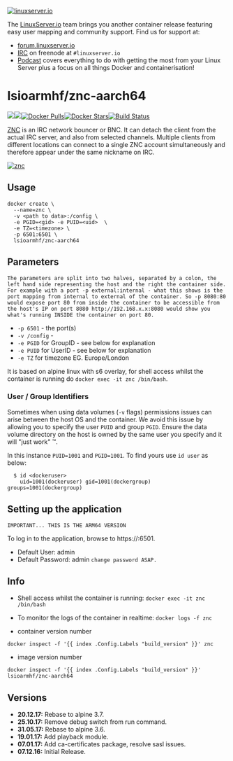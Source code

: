[linuxserverurl]: https://linuxserver.io
[forumurl]: https://forum.linuxserver.io
[ircurl]: https://www.linuxserver.io/irc/
[podcasturl]: https://www.linuxserver.io/podcast/
[appurl]: http://wiki.znc.in/ZNC
[hub]: https://hub.docker.com/r/lsioarmhf/znc-aarch64/

[![linuxserver.io](https://raw.githubusercontent.com/linuxserver/docker-templates/master/linuxserver.io/img/linuxserver_medium.png)][linuxserverurl]

The [LinuxServer.io][linuxserverurl] team brings you another container release featuring easy user mapping and community support. Find us for support at:
* [forum.linuxserver.io][forumurl]
* [IRC][ircurl] on freenode at `#linuxserver.io`
* [Podcast][podcasturl] covers everything to do with getting the most from your Linux Server plus a focus on all things Docker and containerisation!

# lsioarmhf/znc-aarch64
[![](https://images.microbadger.com/badges/version/lsioarmhf/znc-aarch64.svg)](https://microbadger.com/images/lsioarmhf/znc-aarch64 "Get your own version badge on microbadger.com")[![](https://images.microbadger.com/badges/image/lsioarmhf/znc-aarch64.svg)](http://microbadger.com/images/lsioarmhf/znc-aarch64 "Get your own image badge on microbadger.com")[![Docker Pulls](https://img.shields.io/docker/pulls/lsioarmhf/znc-aarch64.svg)][hub][![Docker Stars](https://img.shields.io/docker/stars/lsioarmhf/znc-aarch64.svg)][hub][![Build Status](https://ci.linuxserver.io/buildStatus/icon?job=Docker-Builders/arm64/arm64-znc)](https://ci.linuxserver.io/job/Docker-Builders/job/arm64/job/arm64-znc/)

[ZNC](http://wiki.znc.in/ZNC)  is an IRC network bouncer or BNC. It can detach the client from the actual IRC server, and also from selected channels. Multiple clients from different locations can connect to a single ZNC account simultaneously and therefore appear under the same nickname on IRC.

[![znc](http://wiki.znc.in/resources/assets/wiki.png)][appurl]

## Usage

```
docker create \
  --name=znc \
  -v <path to data>:/config \
  -e PGID=<gid> -e PUID=<uid>  \
  -e TZ=<timezone> \
  -p 6501:6501 \
  lsioarmhf/znc-aarch64
```

## Parameters

`The parameters are split into two halves, separated by a colon, the left hand side representing the host and the right the container side. 
For example with a port -p external:internal - what this shows is the port mapping from internal to external of the container.
So -p 8080:80 would expose port 80 from inside the container to be accessible from the host's IP on port 8080
http://192.168.x.x:8080 would show you what's running INSIDE the container on port 80.`


* `-p 6501` - the port(s)
* `-v /config` -
* `-e PGID` for GroupID - see below for explanation
* `-e PUID` for UserID - see below for explanation
* `-e TZ` for timezone EG. Europe/London

It is based on alpine linux with s6 overlay, for shell access whilst the container is running do `docker exec -it znc /bin/bash`.


### User / Group Identifiers

Sometimes when using data volumes (`-v` flags) permissions issues can arise between the host OS and the container. We avoid this issue by allowing you to specify the user `PUID` and group `PGID`. Ensure the data volume directory on the host is owned by the same user you specify and it will "just work" ™.

In this instance `PUID=1001` and `PGID=1001`. To find yours use `id user` as below:

```
  $ id <dockeruser>
    uid=1001(dockeruser) gid=1001(dockergroup) groups=1001(dockergroup)
```

## Setting up the application
`IMPORTANT... THIS IS THE ARM64 VERSION`

To log in to the application, browse to https://<hostip>:6501.

* Default User: admin
* Default Password: admin
`change password ASAP.`

## Info

* Shell access whilst the container is running: `docker exec -it znc /bin/bash`
* To monitor the logs of the container in realtime: `docker logs -f znc`

* container version number 

`docker inspect -f '{{ index .Config.Labels "build_version" }}' znc`

* image version number

`docker inspect -f '{{ index .Config.Labels "build_version" }}' lsioarmhf/znc-aarch64`


## Versions

+ **20.12.17:** Rebase to alpine 3.7.
+ **25.10.17:** Remove debug switch from run command.
+ **31.05.17:** Rebase to alpine 3.6.
+ **19.01.17:** Add playback module.
+ **07.01.17:** Add ca-certificates package, resolve sasl issues.
+ **07.12.16:** Initial Release.
